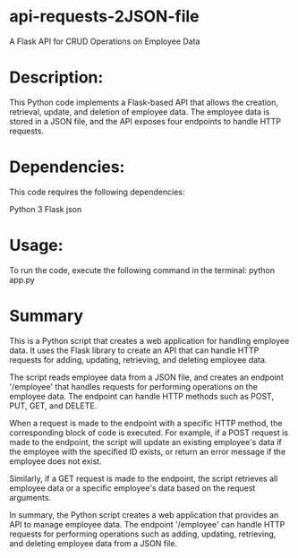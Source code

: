 # api-requests-2JSON-file

A Flask API for CRUD Operations on Employee Data

# Description:
This Python code implements a Flask-based API that allows the creation, retrieval, update, and deletion of employee data. The employee data is stored in a JSON file, and the API exposes four endpoints to handle HTTP requests.

# Dependencies:
This code requires the following dependencies:

Python 3
Flask
json

# Usage:
To run the code, execute the following command in the terminal:
python app.py

# Summary

This is a Python script that creates a web application for handling employee data. It uses the Flask library to create an API that can handle HTTP requests for adding, updating, retrieving, and deleting employee data.

The script reads employee data from a JSON file, and creates an endpoint '/employee' that handles requests for performing operations on the employee data. The endpoint can handle HTTP methods such as POST, PUT, GET, and DELETE.

When a request is made to the endpoint with a specific HTTP method, the corresponding block of code is executed. For example, if a POST request is made to the endpoint, the script will update an existing employee's data if the employee with the specified ID exists, or return an error message if the employee does not exist.

Similarly, if a GET request is made to the endpoint, the script retrieves all employee data or a specific employee's data based on the request arguments.

In summary, the Python script creates a web application that provides an API to manage employee data. The endpoint '/employee' can handle HTTP requests for performing operations such as adding, updating, retrieving, and deleting employee data from a JSON file.
